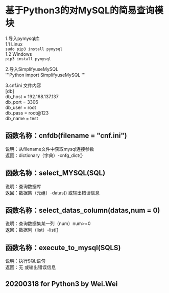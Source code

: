 基于Python3的对MySQL的简易查询模块
==================================================  
1.导入pymysql库  
1.1 Linux  
`sudo pip3 install pymysql`  
1.2 Windows  
`pip3 install pymysql`  

2.导入SimplifyuseMySQL  
'''Python
import SimplifyuseMySQL
'''

3.cnf.ini 文件内容  
[db]  
db_host = 192.168.137.137  
db_port = 3306  
db_user = root  
db_pass = root@123  
db_name = test  

函数名称：cnfdb(filename = "cnf.ini")  
----
说明：从filename文件中获取mysql连接参数  
返回：dictionary（字典）-cnfg_dict{}  

函数名称：select_MYSQL(SQL)  
----
说明：查询数据库  
返回：数据集（元组）-datas() 或输出错误信息  

函数名称：select_datas_column(datas,num = 0)  
----
说明：查询数据集某一列（num）num>=0  
返回：数据列（list）-list[]  

函数名称：execute_to_mysql(SQLS)  
----
说明：执行SQL语句  
返回：无 或输出错误信息  


20200318 for Python3 by Wei.Wei
--------------------------------------------------
